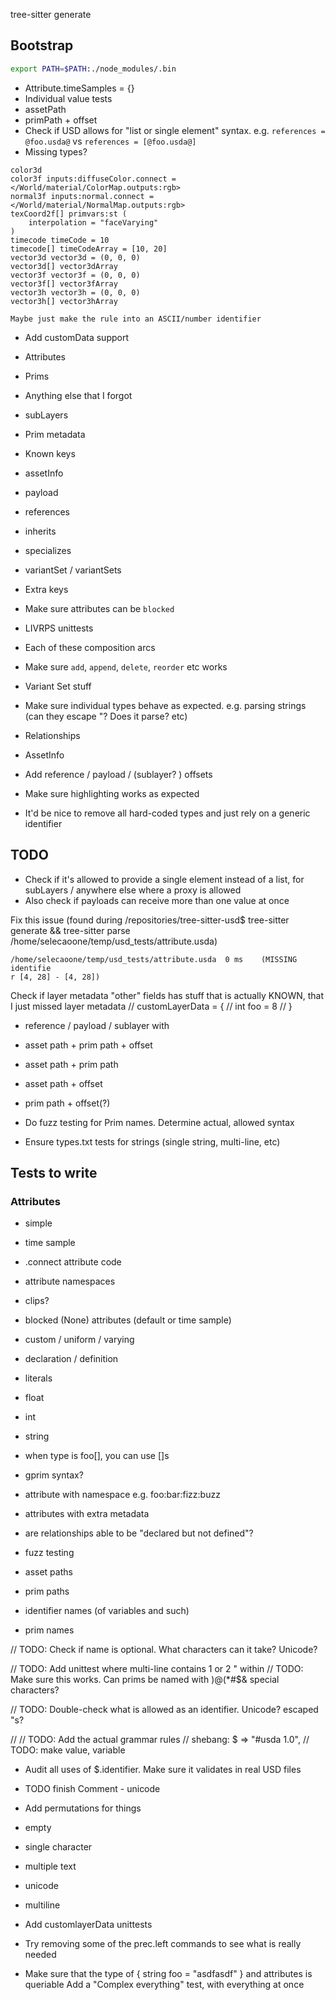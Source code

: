 tree-sitter generate

## Bootstrap
```sh
export PATH=$PATH:./node_modules/.bin
```

- Attribute.timeSamples = {}
- Individual value tests
 - assetPath
  - primPath + offset
- Check if USD allows for "list or single element" syntax. e.g. ``references = @foo.usda@`` vs ``references = [@foo.usda@]``
- Missing types?
```
color3d
color3f inputs:diffuseColor.connect = </World/material/ColorMap.outputs:rgb>
normal3f inputs:normal.connect = </World/material/NormalMap.outputs:rgb>
texCoord2f[] primvars:st (
    interpolation = "faceVarying"
)
timecode timeCode = 10
timecode[] timeCodeArray = [10, 20]
vector3d vector3d = (0, 0, 0)
vector3d[] vector3dArray
vector3f vector3f = (0, 0, 0)
vector3f[] vector3fArray
vector3h vector3h = (0, 0, 0)
vector3h[] vector3hArray

Maybe just make the rule into an ASCII/number identifier
```

- Add customData support
 - Attributes
 - Prims
 - Anything else that I forgot

- subLayers
- Prim metadata
 - Known keys
  - assetInfo
  - payload
  - references
  - inherits
  - specializes
  - variantSet / variantSets
 - Extra keys
- Make sure attributes can be ``blocked``
- LIVRPS unittests
 - Each of these composition arcs
 - Make sure ``add``, ``append``, ``delete``, ``reorder`` etc works
- Variant Set stuff
- Make sure individual types behave as expected. e.g. parsing strings (can they escape \"? Does it parse? etc)
- Relationships
- AssetInfo
- Add reference / payload / (sublayer? ) offsets

- Make sure highlighting works as expected
- It'd be nice to remove all hard-coded types and just rely on a generic identifier


## TODO
- Check if it's allowed to provide a single element instead of a list, for subLayers / anywhere else where a proxy is allowed
- Also check if payloads can receive more than one value at once

Fix this issue (found during /repositories/tree-sitter-usd$ tree-sitter generate && tree-sitter parse /home/selecaoone/temp/usd_tests/attribute.usda)

```
/home/selecaoone/temp/usd_tests/attribute.usda  0 ms    (MISSING identifie
r [4, 28] - [4, 28])
```

Check if layer metadata "other" fields has stuff that is actually KNOWN, that I just missed
layer metadata
// customLayerData = {
//     int foo = 8
// }


- reference / payload / sublayer with
 - asset path + prim path + offset
 - asset path + prim path
 - asset path + offset
 - prim path + offset(?)

- Do fuzz testing for Prim names. Determine actual, allowed syntax

- Ensure types.txt tests for strings (single string, multi-line, etc)

<!-- paths = [ -->
<!--     ("foo.sdf", -->
<!--      "foo.sdf", -->
<!--      {}), -->
<!--     ("foo.sdf1!@#$%^*()-_=+[{]}|;:',<.>", -->
<!--      "foo.sdf1!@#$%^*()-_=+[{]}|;:',<.>", -->
<!--      {}), -->
<!--     ("foo.sdf:SDF_FORMAT_ARGS:a=b&c=d", -->
<!--      "foo.sdf", -->
<!--      {"a":"b", "c":"d"}), -->
<!--     ("foo.sdf?otherargs&evenmoreargs:SDF_FORMAT_ARGS:a=b&c=d", -->
<!--      "foo.sdf?otherargs&evenmoreargs", -->
<!--      {"a":"b", "c":"d"}), -->
<!-- ] -->


## Tests to write
### Attributes
- simple
- time sample
- .connect attribute code
- attribute namespaces
- clips?
- blocked (None) attributes (default or time sample)
- custom / uniform / varying
- declaration / definition
- literals
 - float
 - int
 - string
- when type is foo[], you can use []s
- gprim syntax?
- attribute with namespace e.g. foo:bar:fizz:buzz
- attributes with extra metadata
- are relationships able to be "declared but not defined"?


- fuzz testing
 - asset paths
 - prim paths
 - identifier names (of variables and such)
 - prim names


// TODO: Check if name is optional. What characters can it take? Unicode?

// TODO: Add unittest where multi-line contains 1 or 2 " within
// TODO: Make sure this works. Can prims be named with )@(*#$& special characters?

// TODO: Double-check what is allowed as an identifier. Unicode? escaped \"s?

// // TODO: Add the actual grammar rules
// shebang: $ => "#usda 1.0",  // TODO: make value, variable

- Audit all uses of $.identifier. Make sure it validates in real USD files
- TODO finish Comment - unicode
- Add permutations for things
 - empty
 - single character
 - multiple text
 - unicode
 - multiline
- Add customlayerData unittests


- Try removing some of the prec.left commands to see what is really needed

- Make sure that the type of { string foo = "asdfasdf" } and attributes is queriable
Add a "Complex everything" test, with everything at once
